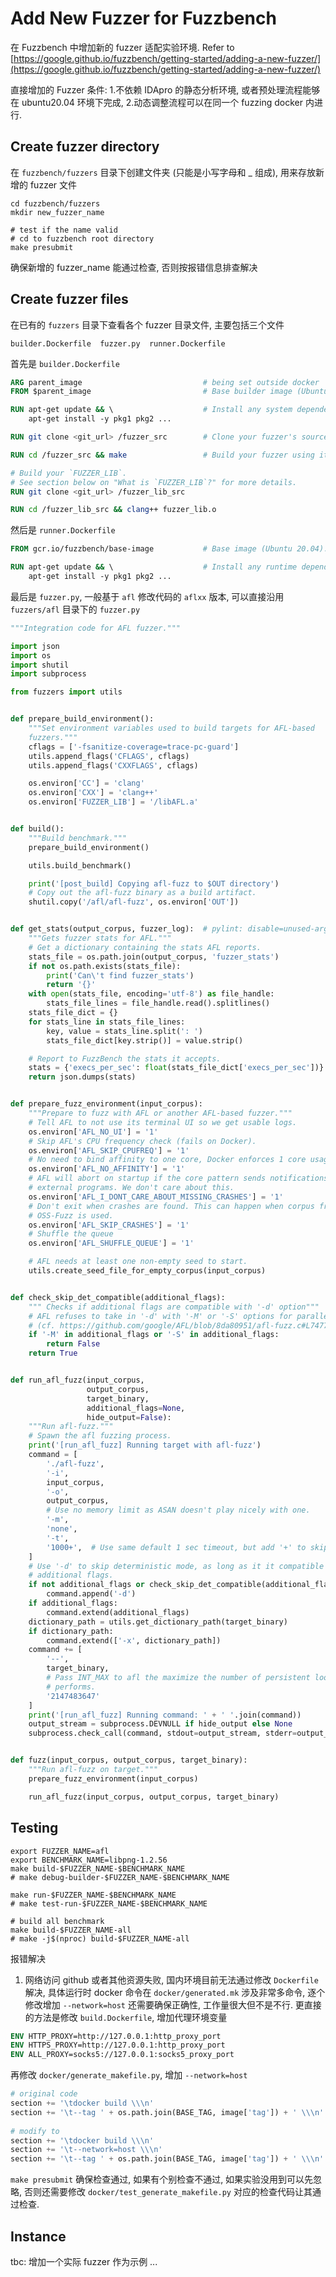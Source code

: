 # Add New Fuzzer for Fuzzbench

在 Fuzzbench 中增加新的 fuzzer 适配实验环境. Refer to [https://google.github.io/fuzzbench/getting-started/adding-a-new-fuzzer/](https://google.github.io/fuzzbench/getting-started/adding-a-new-fuzzer/)

直接增加的 Fuzzer 条件: 1.不依赖 IDApro 的静态分析环境, 或者预处理流程能够在 ubuntu20.04 环境下完成, 2.动态调整流程可以在同一个 fuzzing docker 内进行.



## Create fuzzer directory

在 `fuzzbench/fuzzers` 目录下创建文件夹 (只能是小写字母和 _ 组成), 用来存放新增的 fuzzer 文件

```shell
cd fuzzbench/fuzzers
mkdir new_fuzzer_name

# test if the name valid
# cd to fuzzbench root directory
make presubmit
```

确保新增的 fuzzer_name 能通过检查, 否则按报错信息排查解决



## Create fuzzer files

在已有的 `fuzzers` 目录下查看各个 fuzzer 目录文件, 主要包括三个文件

```shell
builder.Dockerfile  fuzzer.py  runner.Dockerfile
```

首先是 `builder.Dockerfile` 

```dockerfile
ARG parent_image						   # being set outside docker
FROM $parent_image                         # Base builder image (Ubuntu 20.04, with latest Clang).

RUN apt-get update && \                    # Install any system dependencies to build your fuzzer.
    apt-get install -y pkg1 pkg2 ...

RUN git clone <git_url> /fuzzer_src        # Clone your fuzzer's sources.

RUN cd /fuzzer_src && make                 # Build your fuzzer using its preferred build system.

# Build your `FUZZER_LIB`.
# See section below on "What is `FUZZER_LIB`?" for more details.
RUN git clone <git_url> /fuzzer_lib_src

RUN cd /fuzzer_lib_src && clang++ fuzzer_lib.o
```

然后是 `runner.Dockerfile`

```dockerfile
FROM gcr.io/fuzzbench/base-image           # Base image (Ubuntu 20.04).

RUN apt-get update && \                    # Install any runtime dependencies for your fuzzer.
    apt-get install -y pkg1 pkg2 ...
```

最后是 `fuzzer.py`, 一般基于 `afl` 修改代码的 `aflxx` 版本, 可以直接沿用 `fuzzers/afl` 目录下的 `fuzzer.py`

```python
"""Integration code for AFL fuzzer."""

import json
import os
import shutil
import subprocess

from fuzzers import utils


def prepare_build_environment():
    """Set environment variables used to build targets for AFL-based
    fuzzers."""
    cflags = ['-fsanitize-coverage=trace-pc-guard']
    utils.append_flags('CFLAGS', cflags)
    utils.append_flags('CXXFLAGS', cflags)

    os.environ['CC'] = 'clang'
    os.environ['CXX'] = 'clang++'
    os.environ['FUZZER_LIB'] = '/libAFL.a'


def build():
    """Build benchmark."""
    prepare_build_environment()

    utils.build_benchmark()

    print('[post_build] Copying afl-fuzz to $OUT directory')
    # Copy out the afl-fuzz binary as a build artifact.
    shutil.copy('/afl/afl-fuzz', os.environ['OUT'])


def get_stats(output_corpus, fuzzer_log):  # pylint: disable=unused-argument
    """Gets fuzzer stats for AFL."""
    # Get a dictionary containing the stats AFL reports.
    stats_file = os.path.join(output_corpus, 'fuzzer_stats')
    if not os.path.exists(stats_file):
        print('Can\'t find fuzzer_stats')
        return '{}'
    with open(stats_file, encoding='utf-8') as file_handle:
        stats_file_lines = file_handle.read().splitlines()
    stats_file_dict = {}
    for stats_line in stats_file_lines:
        key, value = stats_line.split(': ')
        stats_file_dict[key.strip()] = value.strip()

    # Report to FuzzBench the stats it accepts.
    stats = {'execs_per_sec': float(stats_file_dict['execs_per_sec'])}
    return json.dumps(stats)


def prepare_fuzz_environment(input_corpus):
    """Prepare to fuzz with AFL or another AFL-based fuzzer."""
    # Tell AFL to not use its terminal UI so we get usable logs.
    os.environ['AFL_NO_UI'] = '1'
    # Skip AFL's CPU frequency check (fails on Docker).
    os.environ['AFL_SKIP_CPUFREQ'] = '1'
    # No need to bind affinity to one core, Docker enforces 1 core usage.
    os.environ['AFL_NO_AFFINITY'] = '1'
    # AFL will abort on startup if the core pattern sends notifications to
    # external programs. We don't care about this.
    os.environ['AFL_I_DONT_CARE_ABOUT_MISSING_CRASHES'] = '1'
    # Don't exit when crashes are found. This can happen when corpus from
    # OSS-Fuzz is used.
    os.environ['AFL_SKIP_CRASHES'] = '1'
    # Shuffle the queue
    os.environ['AFL_SHUFFLE_QUEUE'] = '1'

    # AFL needs at least one non-empty seed to start.
    utils.create_seed_file_for_empty_corpus(input_corpus)


def check_skip_det_compatible(additional_flags):
    """ Checks if additional flags are compatible with '-d' option"""
    # AFL refuses to take in '-d' with '-M' or '-S' options for parallel mode.
    # (cf. https://github.com/google/AFL/blob/8da80951/afl-fuzz.c#L7477)
    if '-M' in additional_flags or '-S' in additional_flags:
        return False
    return True


def run_afl_fuzz(input_corpus,
                 output_corpus,
                 target_binary,
                 additional_flags=None,
                 hide_output=False):
    """Run afl-fuzz."""
    # Spawn the afl fuzzing process.
    print('[run_afl_fuzz] Running target with afl-fuzz')
    command = [
        './afl-fuzz',
        '-i',
        input_corpus,
        '-o',
        output_corpus,
        # Use no memory limit as ASAN doesn't play nicely with one.
        '-m',
        'none',
        '-t',
        '1000+',  # Use same default 1 sec timeout, but add '+' to skip hangs.
    ]
    # Use '-d' to skip deterministic mode, as long as it it compatible with
    # additional flags.
    if not additional_flags or check_skip_det_compatible(additional_flags):
        command.append('-d')
    if additional_flags:
        command.extend(additional_flags)
    dictionary_path = utils.get_dictionary_path(target_binary)
    if dictionary_path:
        command.extend(['-x', dictionary_path])
    command += [
        '--',
        target_binary,
        # Pass INT_MAX to afl the maximize the number of persistent loops it
        # performs.
        '2147483647'
    ]
    print('[run_afl_fuzz] Running command: ' + ' '.join(command))
    output_stream = subprocess.DEVNULL if hide_output else None
    subprocess.check_call(command, stdout=output_stream, stderr=output_stream)


def fuzz(input_corpus, output_corpus, target_binary):
    """Run afl-fuzz on target."""
    prepare_fuzz_environment(input_corpus)

    run_afl_fuzz(input_corpus, output_corpus, target_binary)
```



## Testing

```shell
export FUZZER_NAME=afl
export BENCHMARK_NAME=libpng-1.2.56
make build-$FUZZER_NAME-$BENCHMARK_NAME
# make debug-builder-$FUZZER_NAME-$BENCHMARK_NAME

make run-$FUZZER_NAME-$BENCHMARK_NAME
# make test-run-$FUZZER_NAME-$BENCHMARK_NAME

# build all benchmark
make build-$FUZZER_NAME-all
# make -j$(nproc) build-$FUZZER_NAME-all
```



报错解决

1. 网络访问 github 或者其他资源失败, 国内环境目前无法通过修改 `Dockerfile` 解决, 具体运行时 docker 命令在 `docker/generated.mk` 涉及非常多命令, 逐个修改增加 `--network=host` 还需要确保正确性, 工作量很大但不是不行. 更直接的方法是修改 `build.Dockerfile`, 增加代理环境变量

```dockerfile
ENV HTTP_PROXY=http://127.0.0.1:http_proxy_port
ENV HTTPS_PROXY=http://127.0.0.1:http_proxy_port
ENV ALL_PROXY=socks5://127.0.0.1:socks5_proxy_port
```

  再修改 `docker/generate_makefile.py`, 增加 `--network=host`

```python
# original code
section += '\tdocker build \\\n'
section += '\t--tag ' + os.path.join(BASE_TAG, image['tag']) + ' \\\n'
    
# modify to 
section += '\tdocker build \\\n'
section += '\t--network=host \\\n'
section += '\t--tag ' + os.path.join(BASE_TAG, image['tag']) + ' \\\n'
```

`make presubmit` 确保检查通过, 如果有个别检查不通过, 如果实验没用到可以先忽略, 否则还需要修改 `docker/test_generate_makefile.py` 对应的检查代码让其通过检查.





## Instance

tbc: 增加一个实际 fuzzer 作为示例 ...


